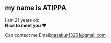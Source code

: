 ## my name is ATIPPA 
i am 21 years old  
**Nice to meet you ❤**

Can contect me 
Email:nasakun13201@gmail.com

<!--
**ATIPPAz/ATIPPAz** is a ✨ _special_ ✨ repository because its `README.md` (this file) appears on your GitHub profile.

Here are some ideas to get you started:

- 🔭 I’m currently working on ...
- 🌱 I’m currently learning ...
- 👯 I’m looking to collaborate on ...
- 🤔 I’m looking for help with ...
- 💬 Ask me about ...
- 📫 How to reach me: ...
- 😄 Pronouns: ...
hello everyone losting in here!!
- ⚡ Fun fact: ...
-->
